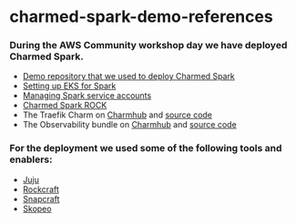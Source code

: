 # charmed-spark-demo-references

### During the AWS Community workshop day we have deployed Charmed Spark.

- [Demo repository that we used to deploy Charmed Spark](https://github.com/operatorinc/charmed-spark-demo)
- [Setting up EKS for Spark](https://canonical.com/data/docs/spark/k8s/h-setup-k8s)
- [Managing Spark service accounts](https://discourse.charmhub.io/t/spark-client-snap-how-to-manage-spark-accounts/8959)
- [Charmed Spark ROCK](https://github.com/canonical/charmed-spark-rock)
- The Traefik Charm on [Charmhub](https://charmhub.io/traefik-k8s) and [source code](https://github.com/canonical/traefik-k8s-operator)
- The Observability bundle on [Charmhub](https://charmhub.io/cos-lite) and [source code](https://github.com/canonical/cos-lite-bundle)

### For the deployment we used some of the following tools and enablers:
- [Juju](https://juju.is/)
- [Rockcraft](https://canonical-rockcraft.readthedocs-hosted.com/en/latest/)
- [Snapcraft](https://snapcraft.io/docs)
- [Skopeo](https://github.com/containers/skopeo)
